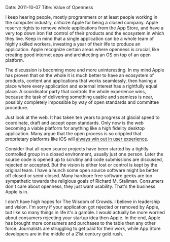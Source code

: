 Date: 2011-10-07
Title: Value of Openness

I keep hearing people, mostly programmers or at least people working in the computer industry, criticize Apple for being a closed company. Apple reserve rights to remove whole applications from the App Store, and have a very top down iron fist control of their products and the ecosystem in which they live. Keep in mind that a single application can be a whole team of highly skilled workers, investing a year of their life to produce an application. Apple recognize certain areas where openness is crucial, like creating good internet apps and architecting an OS on top of an open platform. 

The discussion is becoming more and more uninteresting. In my mind Apple has proven that on the whole it is much better to have an ecosystem of products, content and applications that works seamlessly, then having a place where every application and external interest has a rightfully equal place. A coordinator party that controls the whole experience wins, because the task of delivering something usable and seamless is near, possibly completely impossible by way of open standards and committee procedure. 

Just look at the web. It has taken ten years to progress at glacial speed to coordinate, draft and accept open standards. Only now is the web becoming a viable platform for anything like a high fidelity desktop application. Many argue that the open process is so crippled that proprietary platforms like iOS will [always win out in user experience](http://joehewitt.com/2011/09/26/what-the-web-is-and-is-not). 

Consider that all open source projects have been started by a tightly controlled group in a closed environment, usually just one person. Later the source code is opened up to scrutiny and code submissions are discussed, rejected or accepted. But the vision is either lost or control is kept by the original team. I have a hunch some open source software might be better off closed or semi-closed. Many hardcore free software geeks are too sympathetic towards the religious goals of Richard M. Stallman. Consumers don't care about openness, they just want usability. That's the business Apple is in.

I don't have high hopes for The Wisdom of Crowds. I believe in leadership and vision. I'm sorry if your application got rejected or removed by Apple, but like so many things in life it's a gamble. I would actually be more worried about consumers rejecting your startup idea then Apple. In the end, Apple has brought more consumers and purchases to the table then any other force. Journalists are struggling to get paid for their work, while App Store developers are in the middle of a 21st century gold rush.